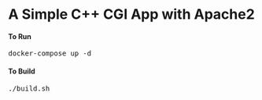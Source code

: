 # A Simple C++ CGI App with Apache2

<h4>To Run</h4>
<pre>docker-compose up -d</pre>

<h4>To Build</h4>
<pre>./build.sh</pre>
